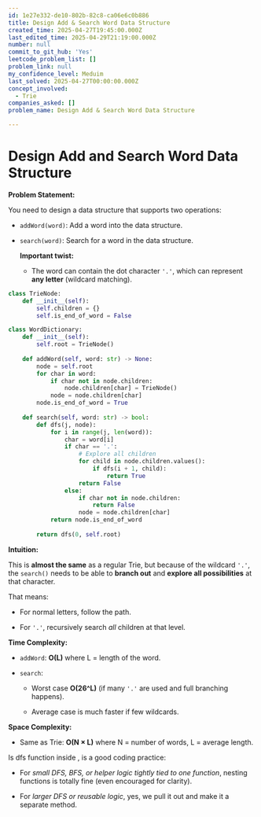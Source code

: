 ```yaml
---
id: 1e27e332-de10-802b-82c8-ca06e6c0b886
title: Design Add & Search Word Data Structure
created_time: 2025-04-27T19:45:00.000Z
last_edited_time: 2025-04-29T21:19:00.000Z
number: null
commit_to_git_hub: 'Yes'
leetcode_problem_list: []
problem_link: null
my_confidence_level: Meduim
last_solved: 2025-04-27T00:00:00.000Z
concept_involved:
  - Trie
companies_asked: []
problem_name: Design Add & Search Word Data Structure

---
```


# Design Add and Search Word Data Structure

**Problem Statement:**

You need to design a data structure that supports two operations:

*   `addWord(word)`: Add a word into the data structure.

*   `search(word)`: Search for a word in the data structure.

    **Important twist:**

    *   The word can contain the dot character `'.'`, which can represent **any letter** (wildcard matching).

```python
class TrieNode:
    def __init__(self):
        self.children = {}
        self.is_end_of_word = False

class WordDictionary:
    def __init__(self):
        self.root = TrieNode()
        
    def addWord(self, word: str) -> None:
        node = self.root
        for char in word:
            if char not in node.children:
                node.children[char] = TrieNode()
            node = node.children[char]
        node.is_end_of_word = True
        
    def search(self, word: str) -> bool:
        def dfs(j, node):
            for i in range(j, len(word)):
                char = word[i]
                if char == '.':
                    # Explore all children
                    for child in node.children.values():
                        if dfs(i + 1, child):
                            return True
                    return False
                else:
                    if char not in node.children:
                        return False
                    node = node.children[char]
            return node.is_end_of_word
        
        return dfs(0, self.root)

```

**Intuition:**

This is **almost the same** as a regular Trie, but because of the wildcard `'.'`, the `search()` needs to be able to **branch out** and **explore all possibilities** at that character.

That means:

*   For normal letters, follow the path.

*   For `'.'`, recursively search *all* children at that level.

**Time Complexity:**

*   `addWord`: **O(L)** where L = length of the word.

*   `search`:

    *   Worst case **O(26^L)** (if many `'.'` are used and full branching happens).

    *   Average case is much faster if few wildcards.

**Space Complexity:**

*   Same as Trie: **O(N × L)** where N = number of words, L = average length.

Is dfs function inside , is a good coding practice:

*   For *small DFS, BFS, or helper logic tightly tied to one function*, nesting functions is totally fine (even encouraged for clarity).

*   For *larger DFS or reusable logic*, yes, we pull it out and make it a separate method.
